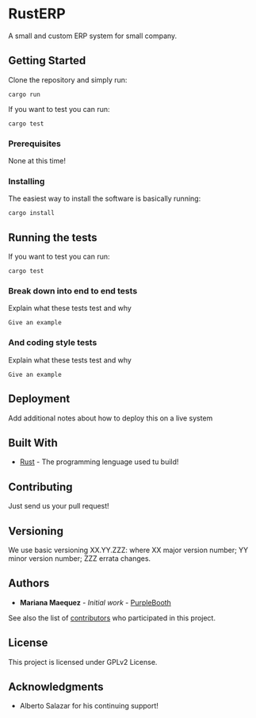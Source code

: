 # RustERP

A small and custom ERP system for small company.

## Getting Started

Clone the repository and simply run:

```
cargo run
```

If you want to test you can run:

```
cargo test
```

### Prerequisites

None at this time!


### Installing

The easiest way to install the software is basically running:

```
cargo install
```

## Running the tests

If you want to test you can run:

```
cargo test
```

### Break down into end to end tests

Explain what these tests test and why

```
Give an example
```

### And coding style tests

Explain what these tests test and why

```
Give an example
```

## Deployment

Add additional notes about how to deploy this on a live system

## Built With

* [Rust](https://www.rust-lang.org/) - The programming lenguage used tu build!

## Contributing

Just send us your pull request!

## Versioning

We use basic versioning XX.YY.ZZZ: where XX major version number; YY minor version number; ZZZ errata changes. 

## Authors

* **Mariana Maequez** - *Initial work* - [PurpleBooth](https://github.com/PurpleBooth)

See also the list of [contributors](https://github.com/mayaniz/rusterp/contributors) who participated in this project.

## License

This project is licensed under GPLv2 License.

## Acknowledgments

* Alberto Salazar for his continuing support!

